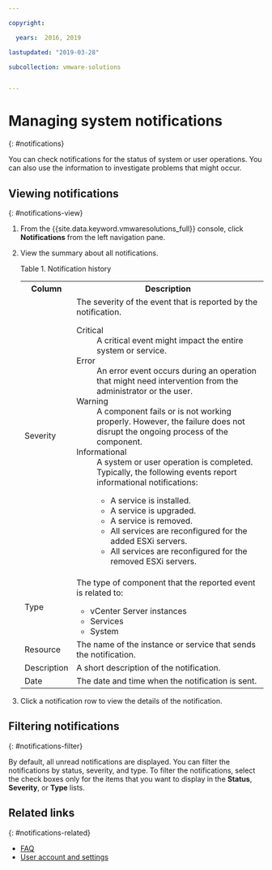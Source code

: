```yaml
---

copyright:

  years:  2016, 2019

lastupdated: "2019-03-28"

subcollection: vmware-solutions


---
```


# Managing system notifications
{: #notifications}

You can check notifications for the status of system or user operations. You can also use the information to investigate problems that might occur.

## Viewing notifications
{: #notifications-view}

1. From the {{site.data.keyword.vmwaresolutions_full}} console, click **Notifications** from the left navigation pane.
2. View the summary about all notifications.

   Table 1. Notification history

    <table>
      <tr>
        <th>Column</th>
        <th>Description</th>
      </tr>
      <tr>
        <td>Severity</td>
        <td>The severity of the event that is reported by the notification.
          <dl class="dl">
          <dt class="dt dlterm">Critical</dt>
          <dd class="dd">A critical event might impact the entire system or service.</dd>
          <dt class="dt dlterm">Error</dt>
          <dd class="dd">An error event occurs during an operation that might need intervention from the administrator or the user.</dd>
          <dt class="dt dlterm">Warning</dt>
          <dd class="dd">A component fails or is not working properly. However, the failure does not disrupt the ongoing process of the component.</dd>
            <dt class="dt dlterm">Informational</dt>
            <dd class="dd">A system or user operation is completed. Typically, the following events report informational notifications:
              <ul class="ul">
                <li class="li">A service is installed.</li>
                <li class="li">A service is upgraded.</li>
                <li class="li">A service is removed.</li>
                <li class="li">All services are reconfigured for the added ESXi servers.</li>
                <li class="li">All services are reconfigured for the removed ESXi servers.</li>
              </ul>
            </dd>
          </dl>
        </td>
       </tr>
       <tr>
         <td>Type</td>
         <td>The type of component that the reported event is related to:<ul><li>vCenter Server instances</li><li>Services</li><li>System</li></ul></td>
       </tr>
       <tr>
         <td>Resource</td>
         <td>The name of the instance or service that sends the notification.</td>
       </tr>
       <tr>
         <td>Description</td>
         <td>A short description of the notification.</td>
       </tr>
       <tr>
         <td>Date</td>
         <td>The date and time when the notification is sent.</td>
       </tr>
    </table>                                       

3. Click a notification row to view the details of the notification.

## Filtering notifications
{: #notifications-filter}

By default, all unread notifications are displayed. You can filter the notifications by status, severity, and type. To filter the notifications, select the check boxes only for the items that you want to display in the **Status**, **Severity**, or **Type** lists.

## Related links
{: #notifications-related}

* [FAQ](/docs/services/vmwaresolutions/vmonic?topic=vmware-solutions-faq)
* [User account and settings](/docs/services/vmwaresolutions/vmonic?topic=vmware-solutions-useraccount)
